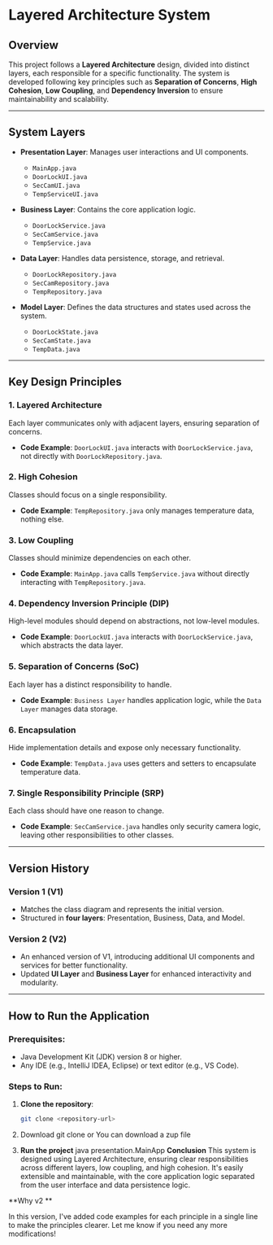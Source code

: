 # Layered Architecture System

## Overview
This project follows a **Layered Architecture** design, divided into distinct layers, each responsible for a specific functionality. The system is developed following key principles such as **Separation of Concerns**, **High Cohesion**, **Low Coupling**, and **Dependency Inversion** to ensure maintainability and scalability.

---

## System Layers

- **Presentation Layer**: Manages user interactions and UI components.
  - `MainApp.java`
  - `DoorLockUI.java`
  - `SecCamUI.java`
  - `TempServiceUI.java`
  
- **Business Layer**: Contains the core application logic.
  - `DoorLockService.java`
  - `SecCamService.java`
  - `TempService.java`

- **Data Layer**: Handles data persistence, storage, and retrieval.
  - `DoorLockRepository.java`
  - `SecCamRepository.java`
  - `TempRepository.java`

- **Model Layer**: Defines the data structures and states used across the system.
  - `DoorLockState.java`
  - `SecCamState.java`
  - `TempData.java`

---

## Key Design Principles

### 1. **Layered Architecture**
Each layer communicates only with adjacent layers, ensuring separation of concerns.
- **Code Example**: `DoorLockUI.java` interacts with `DoorLockService.java`, not directly with `DoorLockRepository.java`.

### 2. **High Cohesion**
Classes should focus on a single responsibility.
- **Code Example**: `TempRepository.java` only manages temperature data, nothing else.

### 3. **Low Coupling**
Classes should minimize dependencies on each other.
- **Code Example**: `MainApp.java` calls `TempService.java` without directly interacting with `TempRepository.java`.

### 4. **Dependency Inversion Principle (DIP)**
High-level modules should depend on abstractions, not low-level modules.
- **Code Example**: `DoorLockUI.java` interacts with `DoorLockService.java`, which abstracts the data layer.

### 5. **Separation of Concerns (SoC)**
Each layer has a distinct responsibility to handle.
- **Code Example**: `Business Layer` handles application logic, while the `Data Layer` manages data storage.

### 6. **Encapsulation**
Hide implementation details and expose only necessary functionality.
- **Code Example**: `TempData.java` uses getters and setters to encapsulate temperature data.

### 7. **Single Responsibility Principle (SRP)**
Each class should have one reason to change.
- **Code Example**: `SecCamService.java` handles only security camera logic, leaving other responsibilities to other classes.

---

## Version History

### Version 1 (V1)
- Matches the class diagram and represents the initial version.
- Structured in **four layers**: Presentation, Business, Data, and Model.

### Version 2 (V2)
- An enhanced version of V1, introducing additional UI components and services for better functionality.
- Updated **UI Layer** and **Business Layer** for enhanced interactivity and modularity.

---

## How to Run the Application

### Prerequisites:
- Java Development Kit (JDK) version 8 or higher.
- Any IDE (e.g., IntelliJ IDEA, Eclipse) or text editor (e.g., VS Code).
  
### Steps to Run:

1. **Clone the repository**:
   ```bash
   git clone <repository-url>
2. Download 
git clone  or You can download a zup file

3. **Run the project**
   java presentation.MainApp
**Conclusion**
This system is designed using Layered Architecture, ensuring clear responsibilities across different layers,
 low coupling, and high cohesion. It's easily extensible and maintainable, with the core application logic separated from the user interface and data persistence logic.

**Why v2 **

In this version, I've added code examples for each principle in a single line to make the principles clearer. Let me know if you need any more modifications!


